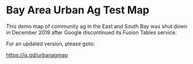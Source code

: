 # Bay Area Urban Ag Test Map

This demo map of community ag in the East and South Bay was shut down in December 2019 after Google discontinued its Fusion Tables service.

For an updated version, please goto:

https://is.gd/urbanagmap
